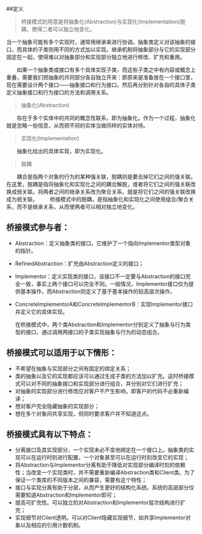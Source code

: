 ﻿##定义
>  桥接模式的用意是将抽象化(Abstraction)与实现化(Implementation)脱耦，使得二者可以独立地变化。

当一个抽象可能有多个实现时，通常用继承来进行协调。抽象类定义对该抽象的接口，而具体的子类则用不同的方式加以实现。继承机制将抽象部分与它的实现部分固定在一起，使得难以对抽象部分和实现部分独立地进行修改、扩充和重用。

　　如果一个抽象类或接口有多个具体实现子类，而这些子类之中有内容或概念上重叠，需要我们把抽象的共同部分各自独立开来：即原来是准备放在一个接口里，现在需要设计两个接口——抽象接口和行为接口。然后再分别针对各自的具体子类定义抽象接口和行为接口的方法和调用关系。
> 抽象化(Abstraction)

　　存在于多个实体中的共同的概念性联系，即为抽象化。作为一个过程，抽象化就是忽略一些信息，从而把不同的实体当做同样的实体对待。
> 实现化(Implementation)

　　抽象化给出的具体实现，即为实现化。

> 脱耦

　　耦合是指两个对象的行为的某种强关联，脱耦则是要去掉它们之间的强关联。在这里，脱耦是指将抽象化和实现化之间的耦合解脱，或者将它们之间的强关联改换成弱关联。将两者之间的继承关系改为聚合关系，就是将它们之间的强关联改换成为弱关联。
　　桥接模式中的脱耦，是指抽象化和实现化之间使用组合/聚合关系，而不是继承关系，从而使两者可以相对独立地变化。
## 桥接模式参与者：
-  Abstraction：定义抽象类的接口，它维护了一个指向Implementor类型对象的指针。
-  RefinedAbstraction：扩充由Abstraction定义的接口；
- Implementor：定义实现类的接口，该接口不一定要与Abstraction的接口完全一致，事实上两个接口可以完全不同。一般情况，Implementor接口仅为提供基本操作，而Abstraction则定义了基于基本操作的较高层次操作。
- ConcreteImplementorA和ConcreteImplementorB：实现Implementor接口并定义它的具体实现。

    在桥接模式中，两个类Abstraction和Implementor分别定义了抽象与行为类型的接口，通过调用两接口的子类实现抽象与行为的动态组合。


## 桥接模式可以适用于以下情形：
-  不希望在抽象与实现部分之间有固定的绑定关系；
- 类的抽象以及它的实现都应该可以通过生成子类的方法加以扩充。这时桥接模式可以对不同的抽象接口和实现部分进行组合，并分别对它们进行扩充；
- 对抽象的实现部分进行修改应对客户不产生影响，即客户的代码不必重新编译；
-  想对客户完全隐藏抽象的实现部分；
- 想在多个对象间共享实现，但同时要求客户并不知道这点。
## 桥接模式具有以下特点：
- 分离接口及其实现部分，一个实现未必不变地绑定在一个接口上。抽象类的实现可以在运行时刻进行配置，一个对象甚至可以在运行时刻改变它的实现；
-  将Abstraction与Implementor分离有助于降低对实现部分编译时刻的依赖性；当改变一个实现类时，并不需要重新编译Abstraction类和Client类。为了保证一个类库的不同版本之间的兼容，需要有这个特性；
- 接口与实现分离有助于分层，从而产生更好的结构化系统。系统的高层部分仅需要知道Abstraction和Implementor即可；
- 提高可扩充性。可以独立的对Abstraction和Implementor层次结构进行扩充；
- 实现细节对Client透明。可以对Client隐藏实现细节，如共享Implementor对象以及相应的引用计数机制。
